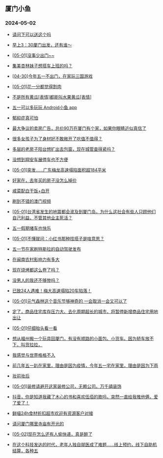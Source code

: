 ## 厦门小鱼 
### 2024-05-02

+ [请问下可以送这个吗](http://bbs.xmfish.com/read-htm-tid-18184237.html)

+ [早上3：30厦门出发，还有谁～](http://bbs.xmfish.com/read-htm-tid-18184247.html)

+ [[05-01]没事少出门~~](http://bbs.xmfish.com/read-htm-tid-18184300.html)

+ [集美杏林妹子想搭车上班的吗？](http://bbs.xmfish.com/read-htm-tid-18184240.html)

+ [[04-30]今年五一不出门，在家玩三国游戏](http://bbs.xmfish.com/read-htm-tid-18184250.html)

+ [[05-01]花一分都觉得割肉](http://bbs.xmfish.com/read-htm-tid-18184261.html)

+ [不是所有黄瓜[表情]都能叫水果黄瓜[表情]](http://bbs.xmfish.com/read-htm-tid-18184249.html)

+ [五一可以多玩玩 Android小鱼 app](http://bbs.xmfish.com/read-htm-tid-18184239.html)

+ [郁抑症真可怕](http://bbs.xmfish.com/read-htm-tid-18184410.html)

+ [最大争议的卖房广告，总价90万在厦门有个家，如果你眼睛近似真信了](http://bbs.xmfish.com/read-htm-tid-18184305.html)

+ [很多女孩子为了身材好不敢敞开了吃值不值得？](http://bbs.xmfish.com/read-htm-tid-18184317.html)

+ [多层的老房子阳台想扩出去包窗，现在城管查得紧吗？](http://bbs.xmfish.com/read-htm-tid-18184387.html)

+ [没想到翔安车展停车也不方便](http://bbs.xmfish.com/read-htm-tid-18184395.html)

+ [[05-01]突发……广东梅龙高速塌陷面积超184平米](http://bbs.xmfish.com/read-htm-tid-18184406.html)

+ [好家在，去年买的房子没怎么掉价](http://bbs.xmfish.com/read-htm-tid-18184473.html)

+ [咸菜配白干饭+白开](http://bbs.xmfish.com/read-htm-tid-18184346.html)

+ [刷到不错的澳门视频](http://bbs.xmfish.com/read-htm-tid-18184308.html)

+ [[05-01]台湾省发生的地震都会波及到厦门岛，为什么这社会有些人只顾他们自己利益，不管其他业主死活？](http://bbs.xmfish.com/read-htm-tid-18184372.html)

+ [五一假期堵车也快乐](http://bbs.xmfish.com/read-htm-tid-18184360.html)

+ [[05-01]不懂就问：小红书那种找搭子是啥意思？](http://bbs.xmfish.com/read-htm-tid-18184379.html)

+ [五一节在家刷特斯拉的自动驾驶发布](http://bbs.xmfish.com/read-htm-tid-18184356.html)

+ [在闽南农村影响力有多大](http://bbs.xmfish.com/read-htm-tid-18184451.html)

+ [现在烧烤都这么卷了吗？](http://bbs.xmfish.com/read-htm-tid-18184488.html)

+ [没男人的我还不够惨吗？](http://bbs.xmfish.com/read-htm-tid-18184502.html)

+ [已致24人遇难！梅大高速塌陷20车陷落！](http://bbs.xmfish.com/read-htm-tid-18184470.html)

+ [[05-01]元气森林这个音乐节够神奇的 一会取消一会又可以了](http://bbs.xmfish.com/read-htm-tid-18184442.html)

+ [定了，商品住宅库存压力大、去化周期超长的城市，将暂停新增商品住宅用地出让](http://bbs.xmfish.com/read-htm-tid-18184520.html)

+ [[05-01]仔细抬头看一看](http://bbs.xmfish.com/read-htm-tid-18184414.html)

+ [想从福州搬一个玩具回厦门，有没有顺路的小面包、小货车。因为轿车放不下，叫货拉拉，](http://bbs.xmfish.com/read-htm-tid-18184524.html)

+ [我感觉与世界格格不入](http://bbs.xmfish.com/read-htm-tid-18184531.html)

+ [前几年五一趴在家里，理由是因为疫情，今年五一宅在家里，理由是因为下雨](http://bbs.xmfish.com/read-htm-tid-18184471.html)

+ [妆前妆后](http://bbs.xmfish.com/read-htm-tid-18184462.html)

+ [[05-01]装修请避开这家装修公司，无赖公司。万千禧装饰](http://bbs.xmfish.com/read-htm-tid-18184464.html)

+ [抖音，你是知道我藏了木心的书和喜欢伍佰的歌吗，突然一直给我推他俩，爱了爱了！](http://bbs.xmfish.com/read-htm-tid-18184542.html)

+ [鲜喵24h食材折扣超市欢迎有资源客户对接](http://bbs.xmfish.com/read-htm-tid-18184508.html)

+ [请问厦门哪里寺庙有开光的](http://bbs.xmfish.com/read-htm-tid-18184550.html)

+ [[05-02]现在怎么还有人偷快递，真是醉了](http://bbs.xmfish.com/read-htm-tid-18184540.html)

+ [在这个科技发达的时代，老年人独自就医成了难题……线上预约，线下自助机结算，各种五](http://bbs.xmfish.com/read-htm-tid-18184521.html)

